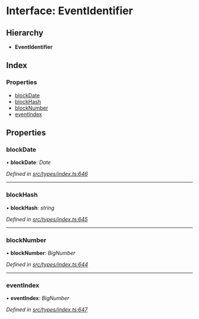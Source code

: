 # Interface: EventIdentifier

## Hierarchy

* **EventIdentifier**

## Index

### Properties

* [blockDate](eventidentifier.md#blockdate)
* [blockHash](eventidentifier.md#blockhash)
* [blockNumber](eventidentifier.md#blocknumber)
* [eventIndex](eventidentifier.md#eventindex)

## Properties

###  blockDate

• **blockDate**: *Date*

*Defined in [src/types/index.ts:646](https://github.com/PolymathNetwork/polymesh-sdk/blob/4f2fd432/src/types/index.ts#L646)*

___

###  blockHash

• **blockHash**: *string*

*Defined in [src/types/index.ts:645](https://github.com/PolymathNetwork/polymesh-sdk/blob/4f2fd432/src/types/index.ts#L645)*

___

###  blockNumber

• **blockNumber**: *BigNumber*

*Defined in [src/types/index.ts:644](https://github.com/PolymathNetwork/polymesh-sdk/blob/4f2fd432/src/types/index.ts#L644)*

___

###  eventIndex

• **eventIndex**: *BigNumber*

*Defined in [src/types/index.ts:647](https://github.com/PolymathNetwork/polymesh-sdk/blob/4f2fd432/src/types/index.ts#L647)*
